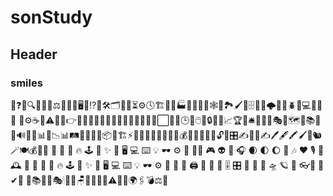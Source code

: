 # sonStudy

## Header

### smiles
💭❓📌🔍❌🚧⏰⚖️💾🐍🧪🖥️🔩⁉️🤝🛠️🗂️🏢🔄⏳⚙️🕓🏗️🏁🐢🏭🦥🧩🦉📡🕸️🎨🏞️🖌️🔗🗄️🔐🧱🌩️🔌🛑🪲🐞💻🌐📩 🐋 🚢⚙️☕🔑⚠️🧳🔔👉💸📆⏰🚀👏🧪🧑🏻‍💻🗼🇫🇷👀✅⬜✊📜🕒📂🖱️🌱🔒🧹💥📈🏆📢🛎️🧠🔄🎯🎭🔦🗺️🔑📚💡📝🔊📡📮📊🔄📉📊🛤️🔬🔭🧵🛒📦📜🏗️⚡🌟🔋🏴‍☠️🌊🔮🏹🚦💰👨‍🔧👩‍🔬🚧🔓🚪🎛️✍️📑📝✍️🖊️🖋️🖍️🖌️🎯🐿 🪄🍽️💰📖🚀 🎸 🤖 🫶 🔥 🕹️ 👾 ✨ 🌴 🖥️ 💻 ⌨️ 💡 🕶️ ⚙️ 🍒 🧙‍♂️ 🎮 👽 🌌 🎧 🌒 🌓 🌔 🎵 🎶 ❤️ 🎙️ 📸 🕰️ 🚀 🎸 🤖 🫶 🔥 🕹️ 👾 ✨ 🌴 🖥️ 💻 ⌨️ 💡 🕶️ ⚙️ 🍒 🦄 📱 🖨️ 📡 🔬 🔭 🎚️ 🎛️ 🧬 🔮 🧲 🛸 🪐 🌠 👓🧱 📄 ✔🚂 🔧📚🔐⏰🎭🕯📂💼🪑🔚🔌🧼🔐⚠️🧊🔔🌍🖇💣⚖️📸
